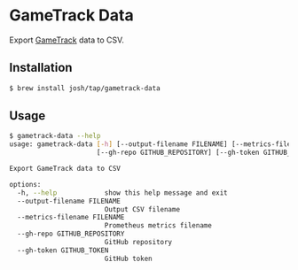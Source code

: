 # GameTrack Data

Export [GameTrack](https://gametrack.app/) data to CSV.

## Installation

```sh
$ brew install josh/tap/gametrack-data
```

## Usage

```sh
$ gametrack-data --help
usage: gametrack-data [-h] [--output-filename FILENAME] [--metrics-filename FILENAME]
                      [--gh-repo GITHUB_REPOSITORY] [--gh-token GITHUB_TOKEN]

Export GameTrack data to CSV

options:
  -h, --help            show this help message and exit
  --output-filename FILENAME
                        Output CSV filename
  --metrics-filename FILENAME
                        Prometheus metrics filename
  --gh-repo GITHUB_REPOSITORY
                        GitHub repository
  --gh-token GITHUB_TOKEN
                        GitHub token
```
